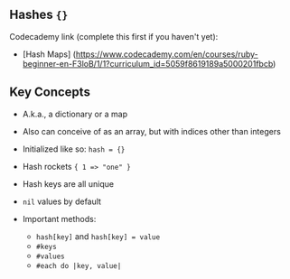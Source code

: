 ## Hashes `{}`

  Codecademy link (complete this first if you haven't yet):
  * [Hash Maps] (https://www.codecademy.com/en/courses/ruby-beginner-en-F3loB/1/1?curriculum_id=5059f8619189a5000201fbcb)

## Key Concepts
  * A.k.a., a dictionary or a map
  * Also can conceive of as an array, but with indices other than integers
  * Initialized like so: `hash = {}`
  * Hash rockets `{ 1 => "one" }`
  * Hash keys are all unique
  * `nil` values by default

  * Important methods:
    * `hash[key]` and `hash[key] = value`
    * `#keys`
    * `#values`
    * `#each do |key, value|`
